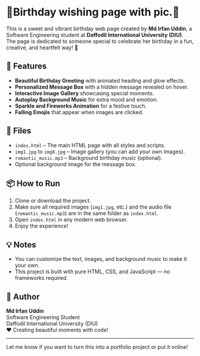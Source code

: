 # 🎉Birthday wishing page with pic.🎂

This is a sweet and vibrant birthday web page created by **Md Irfan Uddin**, a Software Engineering student at **Daffodil International University (DIU)**. The page is dedicated to someone special to celebrate her birthday in a fun, creative, and heartfelt way! 💌

## 🌟 Features

- **Beautiful Birthday Greeting** with animated heading and glow effects.
- **Personalized Message Box** with a hidden message revealed on hover.
- **Interactive Image Gallery** showcasing special moments.
- **Autoplay Background Music** for extra mood and emotion.
- **Sparkle and Fireworks Animation** for a festive touch.
- **Falling Emojis** that appear when images are clicked.

## 📂 Files

- `index.html` – The main HTML page with all styles and scripts.
- `img1.jpg` to `img8.jpg` – Image gallery (you can add your own images).
- `romantic_music.mp3` – Background birthday music (optional).
- Optional background image for the message box.

## 📦 How to Run

1. Clone or download the project.
2. Make sure all required images (`img1.jpg`, etc.) and the audio file (`romantic_music.mp3`) are in the same folder as `index.html`.
3. Open `index.html` in any modern web browser.
4. Enjoy the experience!

## 💡 Notes

- You can customize the text, images, and background music to make it your own.
- This project is built with pure HTML, CSS, and JavaScript — no frameworks required.

## 👤 Author

**Md Irfan Uddin**  
Software Engineering Student  
Daffodil International University (DIU)  
❤️ Creating beautiful moments with code!

---

Let me know if you want to turn this into a portfolio project or put it online!
